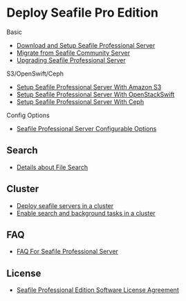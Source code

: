 # Deploy Seafile Pro Edition

Basic

- [Download and Setup Seafile Professional Server](download_and_setup_seafile_professional_server.md)
- [Migrate from Seafile Community Server](migrate_from_seafile_community_server.md)
- [Upgrading Seafile Professional Server](upgrading_seafile_professional_server.md)

S3/OpenSwift/Ceph

- [Setup Seafile Professional Server With Amazon S3](setup_with_mazon_S3.md)
- [Setup Seafile Professional Server With OpenStackSwift](setup_with_OpenStackSwift.md)
- [Setup Seafile Professional Server With Ceph](setup_with_Ceph.md)

Config Options

- [Seafile Professional Server Configurable Options](configurable_options.md)

## Search

- [Details about File Search](details_about_file_search.md)

## Cluster

- [Deploy seafile servers in a cluster](deploy_in_a_cluster.md)
- [Enable search and background tasks in a cluster](enable_search_and_background_tasks_in_a_cluster.md)

## FAQ

- [FAQ For Seafile Professional Server](FAQ_for_seafile_pro_server.md)


## License

- [Seafile Professional Edition Software License Agreement](seafile_professional_sdition_software_license_agreement.md)

